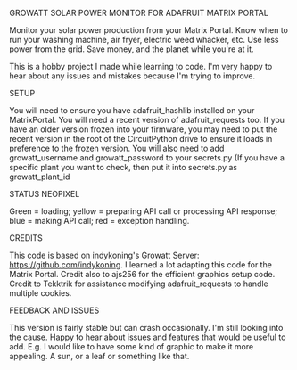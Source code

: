 GROWATT SOLAR POWER MONITOR FOR ADAFRUIT MATRIX PORTAL


Monitor your solar power production from your Matrix Portal.
Know when to run your washing machine, air fryer, electric weed whacker, etc.
Use less power from the grid. Save money, and the planet while you're at it.

This is a hobby project I made while learning to code. I'm very happy to hear about
any issues and mistakes because I'm trying to improve.

SETUP

You will need to ensure you have adafruit_hashlib installed on your MatrixPortal.
You will need a recent version of adafruit_requests too. If you have an older version
frozen into your firmware, you may need to put the recent version in the root of
the CircuitPython drive to ensure it loads in preference to the frozen version.
You will also need to add growatt_username and growatt_password to your secrets.py
(If you have a specific plant you want to check, then put it into secrets.py as
growatt_plant_id

STATUS NEOPIXEL

Green = loading; yellow = preparing API call or processing API response;
blue = making API call; red = exception handling.

CREDITS

This code is based on indykoning's Growatt Server: https://github.com/indykoning.
I learned a lot adapting this code for the Matrix Portal.
Credit also to ajs256 for the efficient graphics setup code.
Credit to Tekktrik for assistance modifying adafruit_requests to handle multiple cookies.

FEEDBACK AND ISSUES

This version is fairly stable but can crash occasionally. I'm still looking into the cause.
Happy to hear about issues and features that would be useful to add.
E.g. I would like to have some kind of graphic to make it more appealing. A sun, or a leaf
or something like that.
